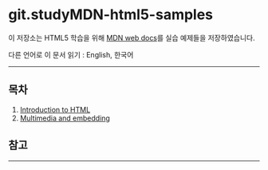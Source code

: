 # git.studyMDN-html5-samples

이 저장소는 HTML5 학습을 위해 [MDN web docs](https://developer.mozilla.org/ko/docs/Web/HTML)를 실습 예제들을 저장하였습니다.

다른 언어로 이 문서 읽기 : English, 한국어

---
##  목차
1. [Introduction to HTML](https://github.com/jinseobhong/git.studyMDN-html5-samples/blob/master/1.Introduction-to-HTML/README.md)
2. [Multimedia and embedding](https://github.com/jinseobhong/git.studyMDN-html5-samples/blob/master/2.Multimedia-and-embedding/README.md)

##  참고
---

